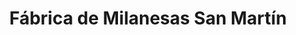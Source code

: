 ---
title: "Fábrica de Milanesas San Martín"
url: /cipolletti/fabrica-de-milanesas-san-martin/
shop: Tiefkühl
---